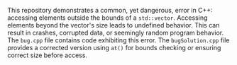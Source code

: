 This repository demonstrates a common, yet dangerous, error in C++: accessing elements outside the bounds of a `std::vector`.  Accessing elements beyond the vector's size leads to undefined behavior.  This can result in crashes, corrupted data, or seemingly random program behavior. The `bug.cpp` file contains code exhibiting this error.  The `bugSolution.cpp` file provides a corrected version using `at()` for bounds checking or ensuring correct size before access.